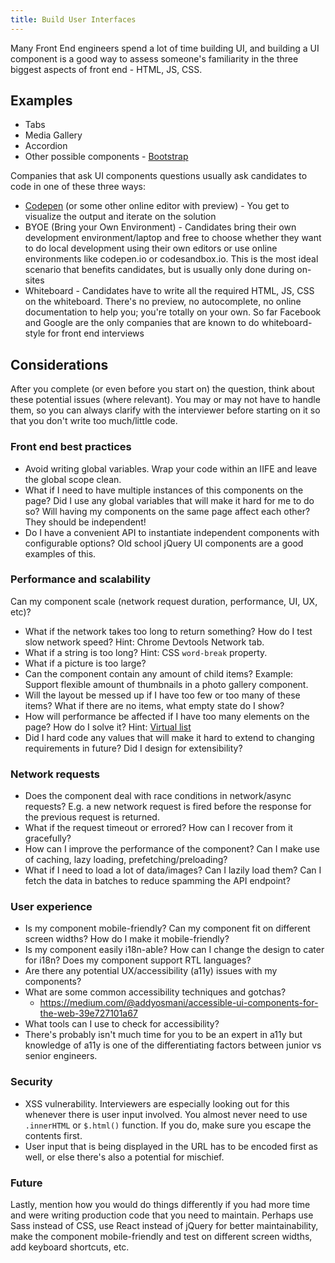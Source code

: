 ```yaml
---
title: Build User Interfaces
---
```


Many Front End engineers spend a lot of time building UI, and building a UI component is a good way to assess someone's familiarity in the three biggest aspects of front end - HTML, JS, CSS.

## Examples

- Tabs
- Media Gallery
- Accordion
- Other possible components - [Bootstrap](https://getbootstrap.com/docs/4.0/components/)

Companies that ask UI components questions usually ask candidates to code in one of these three ways:

- [Codepen](https://codepen.io) (or some other online editor with preview) - You get to visualize the output and iterate on the solution
- BYOE (Bring your Own Environment) - Candidates bring their own development environment/laptop and free to choose whether they want to do local development using their own editors or use online environments like codepen.io or codesandbox.io. This is the most ideal scenario that benefits candidates, but is usually only done during on-sites
- Whiteboard - Candidates have to write all the required HTML, JS, CSS on the whiteboard. There's no preview, no autocomplete, no online documentation to help you; you're totally on your own. So far Facebook and Google are the only companies that are known to do whiteboard-style for front end interviews

## Considerations

After you complete (or even before you start on) the question, think about these potential issues (where relevant). You may or may not have to handle them, so you can always clarify with the interviewer before starting on it so that you don't write too much/little code.

### Front end best practices

- Avoid writing global variables. Wrap your code within an IIFE and leave the global scope clean.
- What if I need to have multiple instances of this components on the page? Did I use any global variables that will make it hard for me to do so? Will having my components on the same page affect each other? They should be independent!
- Do I have a convenient API to instantiate independent components with configurable options? Old school jQuery UI components are a good examples of this.

### Performance and scalability

Can my component scale (network request duration, performance, UI, UX, etc)?

- What if the network takes too long to return something? How do I test slow network speed? Hint: Chrome Devtools Network tab.
- What if a string is too long? Hint: CSS `word-break` property.
- What if a picture is too large?
- Can the component contain any amount of child items? Example: Support flexible amount of thumbnails in a photo gallery component.
- Will the layout be messed up if I have too few or too many of these items? What if there are no items, what empty state do I show?
- How will performance be affected if I have too many elements on the page? How do I solve it? Hint: [Virtual list](https://medium.com/outsystems-engineering/virtualizing-the-virtual-dom-pushing-react-further-d76a16e5f209)
- Did I hard code any values that will make it hard to extend to changing requirements in future? Did I design for extensibility?

### Network requests

- Does the component deal with race conditions in network/async requests? E.g. a new network request is fired before the response for the previous request is returned.
- What if the request timeout or errored? How can I recover from it gracefully?
- How can I improve the performance of the component? Can I make use of caching, lazy loading, prefetching/preloading?
- What if I need to load a lot of data/images? Can I lazily load them? Can I fetch the data in batches to reduce spamming the API endpoint?

### User experience

- Is my component mobile-friendly? Can my component fit on different screen widths? How do I make it mobile-friendly?
- Is my component easily i18n-able? How can I change the design to cater for i18n? Does my component support RTL languages?
- Are there any potential UX/accessibility (a11y) issues with my components?
- What are some common accessibility techniques and gotchas?
  - https://medium.com/@addyosmani/accessible-ui-components-for-the-web-39e727101a67
- What tools can I use to check for accessibility?
- There's probably isn't much time for you to be an expert in a11y but knowledge of a11y is one of the differentiating factors between junior vs senior engineers.

### Security

- XSS vulnerability. Interviewers are especially looking out for this whenever there is user input involved. You almost never need to use `.innerHTML` or `$.html()` function. If you do, make sure you escape the contents first.
- User input that is being displayed in the URL has to be encoded first as well, or else there's also a potential for mischief.

### Future

Lastly, mention how you would do things differently if you had more time and were writing production code that you need to maintain. Perhaps use Sass instead of CSS, use React instead of jQuery for better maintainability, make the component mobile-friendly and test on different screen widths, add keyboard shortcuts, etc.
